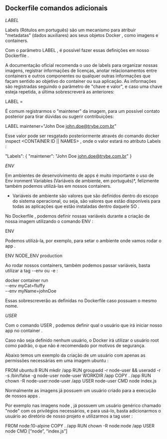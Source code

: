 ## Dockerfile comandos adicionais ##

*LABEL*

Labels (Rótulos em português) são um mecanismo para atribuir "metadatas" (dados auxiliares) aos seus objetos Docker , como imagens e containers.

Com o parâmetro LABEL , é possível fazer essas definições em nosso Dockerfile .

A documentação oficial recomenda o uso de labels para organizar nossas imagens, registrar informações de licenças, anotar relacionamentos entre containers e outros componentes ou qualquer outras informações que façam sentido ao objetivo do container ou sua aplicação.
As informações são registradas seguindo o parâmetro de "chave e valor", e caso uma chave esteja repetida, a última sobrescreverá as anteriores:

  LABEL <KEY>=<VALUE>

É comum registrarmos o "maintener" da imagem, para um possível contato posterior para tirar dúvidas ou sugerir contribuições:

  LABEL maintener="John Doe <john.doe@trybe.com.br>"

Esse valor pode ser resgatado posteriormente através do comando docker inspect <CONTAINER ID || NAMES> , onde o valor estará no atributo Labels :


  "Labels": {
   "maintener": "John Doe <john.doe@trybe.com.br>"
}


*ENV*

Em ambientes de desenvolvimento de apps é muito importante o uso de Env ironment Variables (Variáveis de ambiente, em português)*, felizmente também podemos utilizá-las em nossos containers.

* Variáveis de ambiente são valores que são definidos dentro do escopo do sistema operacional, ou seja, são valores que estão disponíveis para todas as aplicações que estão instaladas dentro daquele SO .

No Dockerfile , podemos definir nossas variáveis durante a criação de nossa imagem utilizando o comando ENV :

  ENV <ENV NAME> <ENV VALUE>

Podemos utilizá-la, por exemplo, para setar o ambiente onde vamos rodar o app .

  ENV NODE_ENV production

Ao rodar nossos containers, também podemos passar variáveis, basta utilizar a tag --env ou -e :

  docker container run \
   --env myCat=fluffy \
   --env myName=johnDoe \
   <IMAGE NAME>

Essas sobrescreverão as definidas no Dockerfile caso possuam o mesmo nome.


*USER*

Com o comando USER , podemos definir qual o usuário que irá iniciar nosso app no container .

Caso não seja definido nenhum usuário, o Docker irá utilizar o usuário root como padrão, o que não é recomendado por motivos de segurança.

Abaixo temos um exemplo da criação de um usuário com apenas as permissões necessárias em uma imagem ubuntu :

  FROM ubuntu:8
  RUN mkdir /app
  RUN groupadd -r node-user && useradd -r -s /bin/false -g node-user node-user
  WORKDIR /app
  COPY . /app
  RUN chown -R node-user:node-user /app
  USER node-user
  CMD node index.js

Normalmente as imagens já possuem um usuário criado para a execução de nossos apps .

Por exemplo nas imagens node , já possuem um usuário genérico chamado "node" com os privilégios necessários, e para usá-lo, basta adicionarmos o usuário ao diretório de nosso projeto e utilizarmos a tag user :

  FROM node:10-alpine
  COPY . /app
  RUN chown -R node:node /app
  USER node
  CMD [“node”, “index.js”]